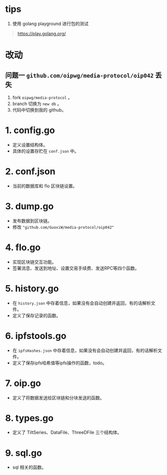 # tips
1. 使用 golang playground 进行包的测试
> https://play.golang.org/

# 改动

## 问题一 ```github.com/oipwg/media-protocol/oip042``` 丢失
1. fork ```oipwg/media-protocol``` 。
2. branch 切换为 ```new db``` 。
3. 代码中切换到我的 github。

# 1. config.go
- 定义设置结构体。
- 具体的设置存贮在 ```conf.json``` 中。

# 2. conf.json
- 当前的数据库和 flo 区块链设置。

# 3. dump.go
- 发布数据到区块链。
- 修改 ```"github.com/GuoxiW/media-protocol/oip042"```

# 4. flo.go
- 实现区块链交互功能。
- 签署消息、发送到地址、设置交易手续费、发送RPC等四个函数。

# 5. history.go
- 在 ```history.json``` 中存着信息，如果没有会自动创建并返回，有的话解析文件。
- 定义了保存记录的函数。

# 6. ipfstools.go
- 在 ```ipfsHashes.json``` 中存着信息，如果没有会自动创建并返回，有的话解析文件。
- 定义了保存ipfs哈希值等ipfs操作的函数，todo。

# 7. oip.go
- 定义了将数据发送给区块链和分块发送的函数。

# 8. types.go
- 定义了 TiltSeries、DataFile、ThreeDFile 三个结构体。

# 9. sql.go
- sql 相关的函数。